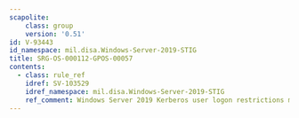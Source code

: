 ```yaml
---
scapolite:
    class: group
    version: '0.51'
id: V-93443
id_namespace: mil.disa.Windows-Server-2019-STIG
title: SRG-OS-000112-GPOS-00057
contents:
  - class: rule_ref
    idref: SV-103529
    idref_namespace: mil.disa.Windows-Server-2019-STIG
    ref_comment: Windows Server 2019 Kerberos user logon restrictions must b ...
---
```



